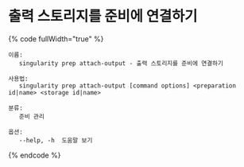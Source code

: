 # 출력 스토리지를 준비에 연결하기

{% code fullWidth="true" %}
```
이름:
   singularity prep attach-output - 출력 스토리지를 준비에 연결하기

사용법:
   singularity prep attach-output [command options] <preparation id|name> <storage id|name>

분류:
   준비 관리

옵션:
   --help, -h  도움말 보기
```
{% endcode %}